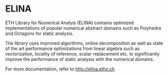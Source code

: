 # ELINA
ETH Library for Numerical Analyis (ELINA) contains optimized implementations of popular numerical abstract domains such as Polyhedra and Octagons for static analysis. 

The library uses improved algorithms, online decomposition as well as state of the art performance optimizations from linear algebra such as vectorization, locality of reference, scalar replacement etc. to significantly improve the performance of static analysis with the numerical domains.

For more documentation, refer to http://elina.ethz.ch
